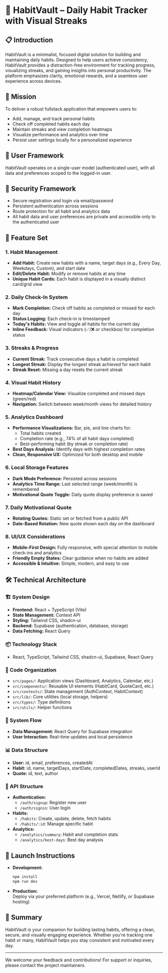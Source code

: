 # 🌱 HabitVault – Daily Habit Tracker with Visual Streaks

## 📋 Introduction
HabitVault is a minimalist, focused digital solution for building and maintaining daily habits. Designed to help users achieve consistency, HabitVault provides a distraction-free environment for tracking progress, visualizing streaks, and gaining insights into personal productivity. The platform emphasizes clarity, emotional rewards, and a seamless user experience across devices.

## 🎯 Mission
To deliver a robust fullstack application that empowers users to:
- Add, manage, and track personal habits
- Check off completed habits each day
- Maintain streaks and view completion heatmaps
- Visualize performance and analytics over time
- Persist user settings locally for a personalized experience

## 👥 User Framework
HabitVault operates on a single-user model (authenticated user), with all data and preferences scoped to the logged-in user.

## 🔐 Security Framework
- Secure registration and login via email/password
- Persistent authentication across sessions
- Route protection for all habit and analytics data
- All habit data and user preferences are private and accessible only to the authenticated user

## 📝 Feature Set

### 1. Habit Management
- **Add Habit:** Create new habits with a name, target days (e.g., Every Day, Weekdays, Custom), and start date
- **Edit/Delete Habit:** Modify or remove habits at any time
- **Unique Habit Cards:** Each habit is displayed in a visually distinct card/grid view

### 2. Daily Check-In System
- **Mark Completion:** Check off habits as completed or missed for each day
- **Status Logging:** Each check-in is timestamped
- **Today's Habits:** View and toggle all habits for the current day
- **Inline Feedback:** Visual indicators (✅/❌ or checkbox) for completion status

### 3. Streaks & Progress
- **Current Streak:** Track consecutive days a habit is completed
- **Longest Streak:** Display the longest streak achieved for each habit
- **Streak Reset:** Missing a day resets the current streak

### 4. Visual Habit History
- **Heatmap/Calendar View:** Visualize completed and missed days (green/red)
- **Navigation:** Switch between week/month views for detailed history

### 5. Analytics Dashboard
- **Performance Visualizations:** Bar, pie, and line charts for:
  - Total habits created
  - Completion rate (e.g., 74% of all habit days completed)
  - Best-performing habit (by streak or completion rate)
- **Best Days Analysis:** Identify days with highest completion rates
- **Clean, Responsive UX:** Optimized for both desktop and mobile

### 6. Local Storage Features
- **Dark Mode Preference:** Persisted across sessions
- **Analytics Time Range:** Last selected range (week/month) is remembered
- **Motivational Quote Toggle:** Daily quote display preference is saved

### 7. Daily Motivational Quote
- **Rotating Quotes:** Static set or fetched from a public API
- **Date-Based Rotation:** New quote shown each day on the dashboard

### 8. UI/UX Considerations
- **Mobile-First Design:** Fully responsive, with special attention to mobile check-ins and analytics
- **Friendly Empty States:** Clear guidance when no habits are added
- **Accessible & Intuitive:** Simple, modern, and easy to use

## 🛠 Technical Architecture

### 🏗 System Design
- **Frontend:** React + TypeScript (Vite)
- **State Management:** Context API
- **Styling:** Tailwind CSS, shadcn-ui
- **Backend:** Supabase (authentication, database, storage)
- **Data Fetching:** React Query

### 📦 Technology Stack
- React, TypeScript, Tailwind CSS, shadcn-ui, Supabase, React Query

### 📁 Code Organization
- `src/pages/`: Application views (Dashboard, Analytics, Calendar, etc.)
- `src/components/`: Reusable UI elements (HabitCard, QuoteCard, etc.)
- `src/contexts/`: State management (AuthContext, HabitContext)
- `src/lib/`: Core utilities (local storage, helpers)
- `src/types/`: Type definitions
- `src/utils/`: Helper functions

### 🔄 System Flow
- **Data Management:** React Query for Supabase integration
- **User Interaction:** Real-time updates and local persistence

### 📊 Data Structure
- **User:** id, email, preferences, createdAt
- **Habit:** id, name, targetDays, startDate, completedDates, streaks, userId
- **Quote:** id, text, author

### 🔗 API Structure
- **Authentication:**
  - `/auth/signup`: Register new user
  - `/auth/signin`: User login
- **Habits:**
  - `/habits`: Create, update, delete, fetch habits
  - `/habits/:id`: Manage specific habit
- **Analytics:**
  - `/analytics/summary`: Habit and completion stats
  - `/analytics/best-days`: Best day analysis

## 🚀 Launch Instructions
- **Development:**  
  ```sh
  npm install
  npm run dev
  ```
- **Production:**  
  Deploy via your preferred platform (e.g., Vercel, Netlify, or Supabase hosting)

## 📝 Summary
HabitVault is your companion for building lasting habits, offering a clean, secure, and visually engaging experience. Whether you're tracking one habit or many, HabitVault helps you stay consistent and motivated every day.

---

We welcome your feedback and contributions! For support or inquiries, please contact the project maintainers.
